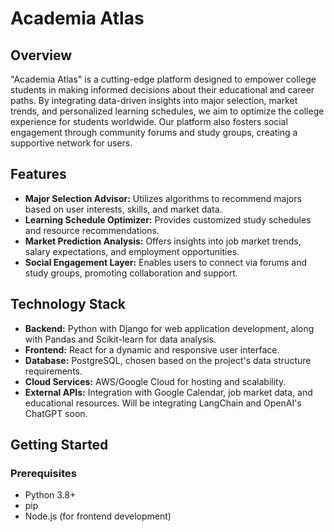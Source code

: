 # Academia Atlas

## Overview

"Academia Atlas" is a cutting-edge platform designed to empower college students in making informed decisions about their educational and career paths. By integrating data-driven insights into major selection, market trends, and personalized learning schedules, we aim to optimize the college experience for students worldwide. Our platform also fosters social engagement through community forums and study groups, creating a supportive network for users.

## Features

- **Major Selection Advisor:** Utilizes algorithms to recommend majors based on user interests, skills, and market data.
- **Learning Schedule Optimizer:** Provides customized study schedules and resource recommendations.
- **Market Prediction Analysis:** Offers insights into job market trends, salary expectations, and employment opportunities.
- **Social Engagement Layer:** Enables users to connect via forums and study groups, promoting collaboration and support.

## Technology Stack

- **Backend:** Python with Django for web application development, along with Pandas and Scikit-learn for data analysis.
- **Frontend:** React for a dynamic and responsive user interface.
- **Database:** PostgreSQL, chosen based on the project's data structure requirements.
- **Cloud Services:** AWS/Google Cloud for hosting and scalability.
- **External APIs:** Integration with Google Calendar, job market data, and educational resources. Will be integrating LangChain and OpenAI's ChatGPT soon. 

## Getting Started

### Prerequisites

- Python 3.8+
- pip
- Node.js (for frontend development)